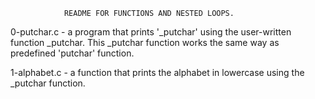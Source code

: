 				README FOR FUNCTIONS AND NESTED LOOPS.

0-putchar.c - a program that prints '\_putchar' using the user-written function \_putchar. This \_putchar function works the same way as predefined 'putchar' function.

1-alphabet.c - a function that prints the alphabet in lowercase using the \_putchar function.


